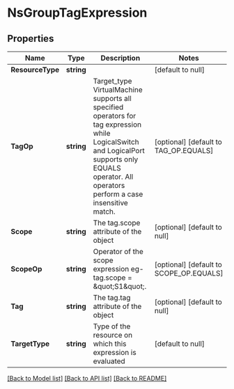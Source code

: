 # NsGroupTagExpression

## Properties
Name | Type | Description | Notes
------------ | ------------- | ------------- | -------------
**ResourceType** | **string** |  | [default to null]
**TagOp** | **string** | Target_type VirtualMachine supports all specified operators for tag expression while LogicalSwitch and LogicalPort supports only EQUALS operator. All operators perform a case insensitive match.  | [optional] [default to TAG_OP.EQUALS]
**Scope** | **string** | The tag.scope attribute of the object | [optional] [default to null]
**ScopeOp** | **string** | Operator of the scope expression eg- tag.scope &#x3D; \&quot;S1\&quot;. | [optional] [default to SCOPE_OP.EQUALS]
**Tag** | **string** | The tag.tag attribute of the object | [optional] [default to null]
**TargetType** | **string** | Type of the resource on which this expression is evaluated | [default to null]

[[Back to Model list]](../README.md#documentation-for-models) [[Back to API list]](../README.md#documentation-for-api-endpoints) [[Back to README]](../README.md)

